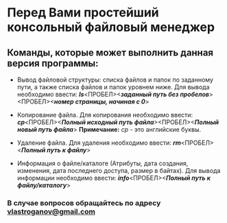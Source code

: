 # Перед Вами простейший консольный файловый менеджер

## Команды, которые может выполнить данная версия программы:
- Вывод файловой структуры: списка файлов и папок по заданному пути,
  а также списка файлов и папок уровнем ниже.
  Для вывода необходимо ввести: ***ls***<ПРОБЕЛ><***заданный путь без пробелов***><ПРОБЕЛ><***номер страницы, начиная с 0***>

- Копирование файла.
  Для копирования необходимо ввести: ***cp***<ПРОБЕЛ><***Полный исходный путь файла***><ПРОБЕЛ><***Полный новый путь файла***> 
  **Примечание:** _cp_ - это английские буквы.

- Удаление файла.
  Для удаления необходимо ввести: ***rm***<ПРОБЕЛ><***Полный путь к файлу***>

- Информация о файле/каталоге (Атрибуты, дата создания, изменения, дата последнего доступа, размер в байтах).
  Для вывода информации необходимо ввести: ***info***<ПРОБЕЛ><***Полный путь к файлу/каталогу***>

### В случае вопросов обращайтесь по адресу vlastroganov@gmail.com